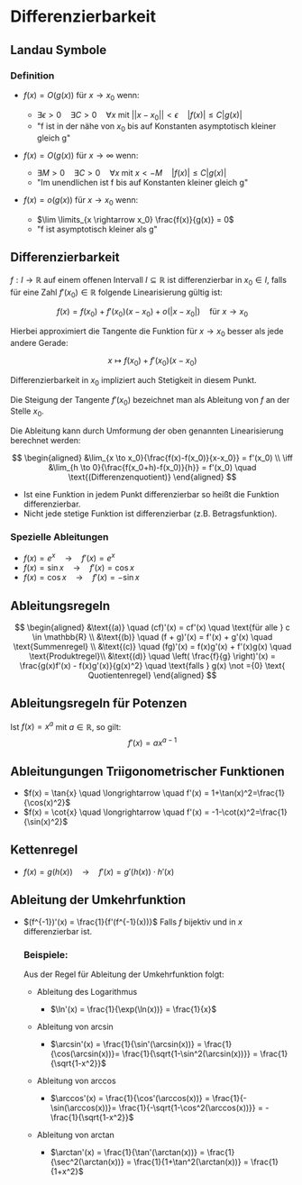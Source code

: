 # Differenzierbarkeit

## Landau Symbole

### Definition

- $f(x) = O(g(x))$ für $x \rightarrow x_0$ wenn:

  - $\exists \epsilon > 0 \quad \exists C>0 \quad \forall x \text{ mit } ||x-x_0|| < \epsilon \quad |f(x)| \leq C |g(x)|$
  - "f ist in der nähe von $x_0$ bis auf Konstanten asymptotisch kleiner gleich g"

- $f(x) = O(g(x))$ für $x \rightarrow \infty$ wenn:

  - $\exists M>0 \quad \exists C>0 \quad \forall x \text{ mit } x < - M \quad |f(x)| \leq C |g(x)|$
  - "Im unendlichen ist f bis auf Konstanten kleiner gleich g"

- $f(x) = o(g(x))$ für $x \rightarrow x_0$ wenn:

  - $\lim \limits_{x \rightarrow x_0} \frac{f(x)}{g(x)} = 0$
  - "f ist asymptotisch kleiner als g"

## Differenzierbarkeit

$f : I \rightarrow \mathbb{R}$ auf einem offenen Intervall $I \subseteq \mathbb{R}$ ist differenzierbar in $x_0 \in I$, falls für eine Zahl $f'(x_0) \in \mathbb{R}$ folgende Linearisierung gültig ist:

$$f(x) = f(x_0) + f'(x_0)(x-x_0) + o(|x-x_0|) \quad \text{für} \ x \rightarrow x_0$$

Hierbei approximiert die Tangente die Funktion für $x \to x_0$ besser als jede andere Gerade:

$$x \mapsto f(x_0) + f'(x_0)(x-x_0)$$

Differenzierbarkeit in $x_0$ impliziert auch Stetigkeit in diesem Punkt.

Die Steigung der Tangente $f'(x_0)$ bezeichnet man als Ableitung von $f$ an der Stelle $x_0$.

Die Ableitung kann durch Umformung der oben genannten Linearisierung berechnet werden:

$$
\begin{aligned}
&\lim_{x \to x_0}{\frac{f(x)-f(x_0)}{x-x_0}} = f'(x_0) \\
\iff &\lim_{h \to 0}{\frac{f(x_0+h)-f(x_0)}{h}} = f'(x_0) \quad \text{(Differenzenquotient)}
\end{aligned}
$$

- Ist eine Funktion in jedem Punkt differenzierbar so heißt die Funktion differenzierbar.
- Nicht jede stetige Funktion ist differenzierbar (z.B. Betragsfunktion).

### Spezielle Ableitungen

- $f(x) = e^x \quad \longrightarrow \quad f'(x) = e^x$
- $f(x) = \sin{x} \quad \longrightarrow \quad f'(x) = \cos{x}$
- $f(x) = \cos{x} \quad \longrightarrow \quad f'(x) = -\sin{x}$

## Ableitungsregeln

$$
\begin{aligned}
&\text{(a)} \quad (cf)'(x) = cf'(x) \quad \text{für alle } c \in \mathbb{R} \\
&\text{(b)} \quad (f + g)'(x) = f'(x) + g'(x) \quad \text{Summenregel} \\
&\text{(c)} \quad (fg)'(x) = f(x)g'(x) + f'(x)g(x) \quad \text{Produktregel}\\
&\text{(d)} \quad \left( \frac{f}{g} \right)'(x) = \frac{g(x)f'(x) - f(x)g'(x)}{g(x)^2} \quad \text{falls } g(x) \not ={0} \text{ Quotientenregel}
\end{aligned}
$$

## Ableitungsregeln für Potenzen

Ist $f(x) = x^a$ mit $a \in \mathbb{R}$, so gilt:
$$f'(x) = a x^{a-1}$$

## Ableitungungen Triigonometrischer Funktionen

- $f(x) = \tan{x} \quad \longrightarrow \quad f'(x) = 1+\tan(x)^2=\frac{1}{\cos(x)^2}$
- $f(x) = \cot{x} \quad \longrightarrow \quad f'(x) = -1-\cot(x)^2=\frac{1}{\sin(x)^2}$

## Kettenregel

- $f(x) = g(h(x)) \quad \longrightarrow \quad f'(x) = g'(h(x))\cdot h'(x)$

## Ableitung der Umkehrfunktion

- $(f^{-1})'(x) = \frac{1}{f'(f^{-1}(x))}$ Falls $f$ bijektiv und in $x$ differenzierbar ist.

  ### Beispiele:

  Aus der Regel für Ableitung der Umkehrfunktion folgt:

  - Ableitung des Logarithmus

    - $\ln'(x) = \frac{1}{\exp(\ln(x))} = \frac{1}{x}$

  - Ableitung von $\arcsin$

    - $\arcsin'(x) = \frac{1}{\sin'(\arcsin(x))} = \frac{1}{\cos(\arcsin(x))}= \frac{1}{\sqrt{1-\sin^2(\arcsin(x))}} = \frac{1}{\sqrt{1-x^2}}$

  - Ableitung von $\arccos$

    - $\arccos'(x) = \frac{1}{\cos'(\arccos(x))} = \frac{1}{-\sin(\arccos(x))}= \frac{1}{-\sqrt{1-\cos^2(\arccos(x))}} = -\frac{1}{\sqrt{1-x^2}}$

  - Ableitung von $\arctan$
    - $\arctan'(x) = \frac{1}{\tan'(\arctan(x))} = \frac{1}{\sec^2(\arctan(x))} = \frac{1}{1+\tan^2(\arctan(x))} = \frac{1}{1+x^2}$
